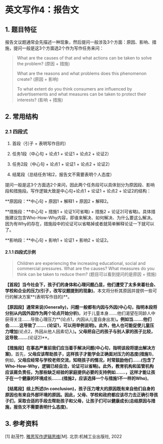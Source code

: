# 英文写作4：报告文

## 1\. 题目特征

报告文议题通常会先描述一种现象，然后提问一般涉及3个方面：原因、影响、措施，提问一般是这3个方面选2个作为写作任务来问：

> What are the causes of that and what actions can be taken to solve the problem? (原因 + 措施)
> 
> What are the reasons and what problems does this phenomenon create? (原因 + 影响)
> 
> To what extent do you think consumers are influenced by advertisements and what measures can be taken to protect their interests? (影响 + 措施)

## 2\. 常用结构

### 2.1 四段式

1.  首段（引子 + 表明写作目的）
    
2.  任务1段（中心句 + 论点1 + 论证1 + 论点2 + 论证2）
    
3.  任务2段（中心句 + 论点1 + 论证1 + 论点2 + 论证2）
    
4.  结尾段（总结任务1和2，报告文不需要表明个人态度）
    

提问一般是这3个方面选2个来问，因此两个任务段可以具体划分为原因段、影响段和措施段。写作逻辑大致是中心句+论点1 + 论证1 + 论点2 + 论证2的结构：

**原因段：**中心句 + 原因1 + 解释1 + 原因2 + 解释2。

**措施段：**中心句 + 措施1 + 论证1(可省略) + 措施2 + 论证2(可省略)。具体措施建议包含Who-How-Why内容，即谁来解决、如何解决、为什么要这么解决。因为有Why的存在，措施段中的论证可以省略掉或者就简单解释论证一下就可以了。

**影响段：**中心句 + 影响1 + 论证1 + 影响2 + 论证2。

#### 2.1.1 四段式示例

> Children are experiencing the increasing educational, social and commercial pressures. What are the causes? What measures do you think can be taken to reduce them? (题目可以看到提问的是原因 + 措施)

**【首段】**当今社会下，孩子们的身体和心理问题凸显，他们遭受了太多来着社会、学校和企业的压力**(引子，改写议题提到的现象)**。本文将分析其原因并提供一些可行的解决方案**(表明写作目的)**。

**【原因段】**通常来说(Generally)，问题一般都有内因与外因**(中心句，指明本段将分别从内因外因作为两个论点开始分析)**。对于儿童本身…….他们渴望在同龄人中获得关注…….导致心理压力**(论点1，内因从儿童自身出发)**。例如当…….他们会…….这导致了……. **(论证1，可以用举例说明)**。此外，他人也可能促使儿童压力增加**(论点2，外因从他人因素切入)**。父母把自己的孩子与别人家的孩子比较，这导致…….**(论证2)**。

**【措施段】**在事态严重前我们应当着手解决问题**(中心句，指明该段将提出解决方案)**。首先，**<Who>**父母应该帮助孩子，**<Why>**这样孩子才能学会正确面对压力的态度**(措施1)**。例如，**<How>**父母应经常与学校老师交流，知晓孩子的情况，时常鼓励他们……(包含了Who-How-Why，逻辑已经自洽，论证可以省略)。此外，**<Who>**教育机构和监管机构应该肩负责任，**<How>**为那些缺乏经验的家庭提供必要的支持例如…….，**<Why>**这样才能让孩子在一个健康的环境成长…….**(措施2，应该选择一个与措施1不一样的Who)**。

**【结尾段】**综上所述(In conclusion)，孩子压力增大的原因既有来自他们自身的原因也有来自外部环境的原因。因此，父母、学校和政府都应该尽力去正确引导孩子们，采取合适的手段去帮助孩子和父母，让孩子们可以健康成长**(总结原因与措施，报告文不需要表明什么态度)**。

## 3\. 参考资料

\[1\] 赵茂竹. [雅思写作逻辑思维](https://vufind.library.sh.cn/Record/081cf44d-70b1-49db-8cd0-d5589cd89a5d?ids=081cf44d-70b1-49db-8cd0-d5589cd89a5d)\[M\]. 北京:机械工业出版社, 2022